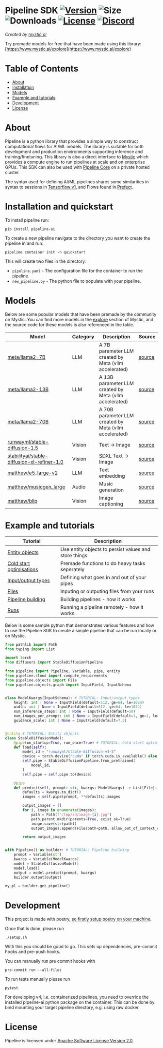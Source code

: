 # Pipeline SDK [![Version](https://img.shields.io/pypi/v/pipeline-ai)](https://pypi.org/project/pipeline-ai) ![Size](https://img.shields.io/github/repo-size/neuro-ai-dev/pipeline) ![Downloads](https://img.shields.io/pypi/dm/pipeline-ai) [![License](https://img.shields.io/crates/l/ap)](https://www.apache.org/licenses/LICENSE-2.0) [![Discord](https://img.shields.io/badge/discord-join-blue)](https://discord.gg/eJQRkBdEcs)

_Created by [mystic.ai](https://www.mystic.ai/)_

Try premade models for free that have been made using this library: [https://www.mystic.ai/explore](https://www.mystic.ai/explore)

# Table of Contents

- [About](#about)
- [Installation](#installation-and-quickstart)
- [Models](#models)
- [Example and tutorials](#example-and-tutorials)
- [Development](#development)
- [License](#license)

# About

Pipeline is a python library that provides a simple way to construct computational flows for AI/ML models. The library is suitable for both development and production environments supporting inference and training/finetuning. This library is also a direct interface to [Mystic](https://www.mystic.ai/) which provides a compute engine to run pipelines at scale and on enterprise GPUs. This SDK can also be used with [Pipeline Core](https://www.mystic.ai/pipeline-core) on a private hosted cluster.

The syntax used for defining AI/ML pipelines shares some similarities in syntax to sessions in [Tensorflow v1](https://www.tensorflow.org/api_docs/python/tf/compat/v1/InteractiveSession), and Flows found in [Prefect](https://github.com/PrefectHQ/prefect).

# Installation and quickstart

To install pipeline run:

```shell
pip install pipeline-ai
```

To create a new pipeline navigate to the directory you want to create the pipeline in and run:

```shell
pipeline container init -n quickstart
```

This will create two files in the directory:

- `pipeline.yaml` - The configuration file for the container to run the pipeline.
- `new_pipeline.py` - The python file to populate with your pipeline.

# Models

Below are some popular models that have been premade by the community on Mystic. You can find more models in the [explore](https://www.mystic.ai/explore) section of Mystic, and the source code for these models is also referenced in the table.

| Model                                                                                | Category | Description                                            | Source                                                                 |
| ------------------------------------------------------------------------------------ | -------- | ------------------------------------------------------ | ---------------------------------------------------------------------- |
| [meta/llama2-7B](https://www.mystic.ai/meta/llama2-70b)                              | LLM      | A 7B parameter LLM created by Meta (vllm accelerated)  | [source](https://github.com/mystic-ai/pipeline/tree/main/examples/nlp) |
| [meta/llama2-13B](https://www.mystic.ai/meta/llama2-70b)                             | LLM      | A 13B parameter LLM created by Meta (vllm accelerated) | [source](https://github.com/mystic-ai/pipeline/tree/main/examples/nlp) |
| [meta/llama2-70B](https://www.mystic.ai/meta/llama2-70b)                             | LLM      | A 70B parameter LLM created by Meta (vllm accelerated) | [source](https://github.com/mystic-ai/pipeline/tree/main/examples/nlp) |
| [runwayml/stable-diffusion-1.5](https://www.mystic.ai/meta/llama2-70b)               | Vision   | Text -> Image                                          | [source](https://github.com/mystic-ai/pipeline/tree/main/examples/nlp) |
| [stabilityai/stable-diffusion-xl-refiner-1.0](https://www.mystic.ai/meta/llama2-70b) | Vision   | SDXL Text -> Image                                     | [source](https://github.com/mystic-ai/pipeline/tree/main/examples/nlp) |
| [matthew/e5_large-v2](https://www.mystic.ai/matthew/e5_large-v2/play)                | LLM      | Text embedding                                         | [source](https://github.com/mystic-ai/pipeline/tree/main/examples/nlp) |
| [matthew/musicgen_large](https://www.mystic.ai/matthew/musicgen_large/play)          | Audio    | Music generation                                       | [source](https://github.com/mystic-ai/pipeline/tree/main/examples/nlp) |
| [matthew/blip](https://www.mystic.ai/matthew/blip/play)                              | Vision   | Image captioning                                       | [source](https://github.com/mystic-ai/pipeline/tree/main/examples/nlp) |

# Example and tutorials

| Tutorial                                                                         | Description                                           |
| -------------------------------------------------------------------------------- | ----------------------------------------------------- |
| [Entity objects](https://docs.mystic.ai/docs/entity-objects)                     | Use entity objects to persist values and store things |
| [Cold start optimisations](https://docs.mystic.ai/docs/cold-start-optimisations) | Premade functions to do heavy tasks seperately        |
| [Input/output types](https://docs.mystic.ai/docs/inputs-outputs)                 | Defining what goes in and out of your pipes           |
| [Files](https://docs.mystic.ai/docs/files-and-directories)                       | Inputing or outputing files from your runs            |
| [Pipeline building](https://docs.mystic.ai/docs/pipeline-building)               | Building pipelines - how it works                     |
| [Runs](https://docs.mystic.ai/docs/runs)                                         | Running a pipeline remotely - how it works            |

Below is some sample python that demonstrates various features and how to use the Pipeline SDK to create a simple pipeline that can be run locally or on Mystic.

```python
from pathlib import Path
from typing import List

import torch
from diffusers import StableDiffusionPipeline

from pipeline import Pipeline, Variable, pipe, entity
from pipeline.cloud import compute_requirements
from pipeline.objects import File
from pipeline.objects.graph import InputField, InputSchema


class ModelKwargs(InputSchema): # TUTORIAL: Input/output types
    height: int | None = InputField(default=512, ge=64, le=1024)
    width: int | None = InputField(default=512, ge=64, le=1024)
    num_inference_steps: int | None = InputField(default=50)
    num_images_per_prompt: int | None = InputField(default=1, ge=1, le=4)
    guidance_scale: int | None = InputField(default=7.5)


@entity # TUTORIAL: Entity objects
class StableDiffusionModel:
    @pipe(on_startup=True, run_once=True) # TUTORIAL: Cold start optimisations
    def load(self):
        model_id = "runwayml/stable-diffusion-v1-5"
        device = torch.device("cuda" if torch.cuda.is_available() else "cpu")
        self.pipe = StableDiffusionPipeline.from_pretrained(
            model_id,
        )
        self.pipe = self.pipe.to(device)

    @pipe
    def predict(self, prompt: str, kwargs: ModelKwargs) -> List[File]: # TUTORIAL: Input/output types
        defaults = kwargs.to_dict()
        images = self.pipe(prompt, **defaults).images

        output_images = []
        for i, image in enumerate(images):
            path = Path(f"/tmp/sd/image-{i}.jpg")
            path.parent.mkdir(parents=True, exist_ok=True)
            image.save(str(path))
            output_images.append(File(path=path, allow_out_of_context_creation=True)) # TUTORIAL: Files

        return output_images


with Pipeline() as builder: # TUTORIAL: Pipeline building
    prompt = Variable(str)
    kwargs = Variable(ModelKwargs)
    model = StableDiffusionModel()
    model.load()
    output = model.predict(prompt, kwargs)
    builder.output(output)

my_pl = builder.get_pipeline()

```

# Development

This project is made with poetry, [so firstly setup poetry on your machine](https://python-poetry.org/docs/#installation).

Once that is done, please run

```shell
./setup.sh
```

With this you should be good to go. This sets up dependencies, pre-commit hooks and
pre-push hooks.

You can manually run pre commit hooks with

```shell
pre-commit run --all-files
```

To run tests manually please run

```shell
pytest
```

For developing v4, i.e. containerized pipelines, you need to override the installed pipeline-ai python package on the container.
This can be done by bind mounting your target pipeline directory, e.g. using raw docker

# License

Pipeline is licensed under [Apache Software License Version 2.0](https://www.apache.org/licenses/LICENSE-2.0).
